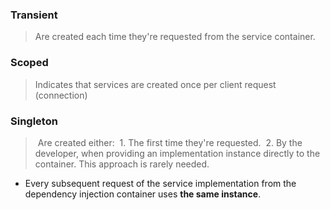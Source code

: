 ### Transient

> Are created each time they're requested from the service container.

### Scoped 

> Indicates that services are created once per client request (connection)

### Singleton

>  Are created either:
>  1. The first time they're requested.
>  2. By the developer, when providing an implementation instance directly to the container. This approach is rarely needed.

- Every subsequent request of the service implementation from the dependency injection container uses **the same instance**.



